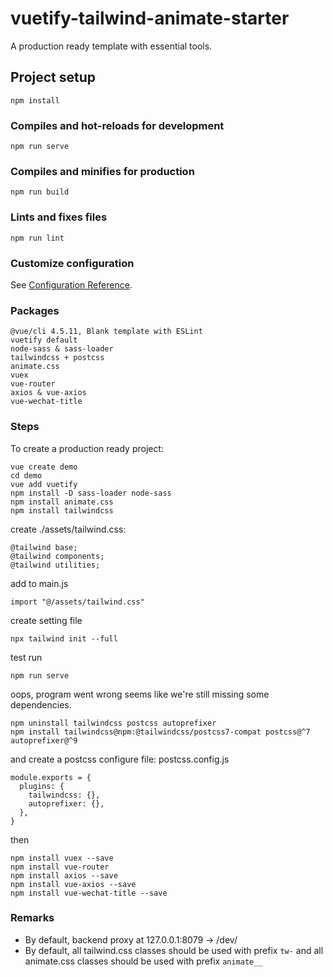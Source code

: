 # vuetify-tailwind-animate-starter
A production ready template with essential tools.

## Project setup
```
npm install
```

### Compiles and hot-reloads for development
```
npm run serve
```

### Compiles and minifies for production
```
npm run build
```

### Lints and fixes files
```
npm run lint
```

### Customize configuration
See [Configuration Reference](https://cli.vuejs.org/config/).

### Packages

```
@vue/cli 4.5.11, Blank template with ESLint
vuetify default
node-sass & sass-loader
tailwindcss + postcss
animate.css
vuex
vue-router
axios & vue-axios
vue-wechat-title
```

### Steps
To create a production ready project:
```
vue create demo
cd demo
vue add vuetify
npm install -D sass-loader node-sass
npm install animate.css
npm install tailwindcss
```
create ./assets/tailwind.css:
```
@tailwind base;
@tailwind components;
@tailwind utilities;
```
add to main.js
```
import "@/assets/tailwind.css"
```
create setting file
```
npx tailwind init --full
```
test run
```
npm run serve
```
oops, program went wrong seems like we're still missing some dependencies.
```
npm uninstall tailwindcss postcss autoprefixer
npm install tailwindcss@npm:@tailwindcss/postcss7-compat postcss@^7 autoprefixer@^9
```
and create a postcss configure file: postcss.config.js
```
module.exports = {
  plugins: {
    tailwindcss: {},
    autoprefixer: {},
  },
}

```
then
```
npm install vuex --save
npm install vue-router
npm install axios --save
npm install vue-axios --save
npm install vue-wechat-title --save
```

### Remarks

- By default, backend proxy at 127.0.0.1:8079 -> /dev/
- By default, all tailwind.css classes should be used with prefix `tw-` and all animate.css classes should be used with prefix `animate__`
